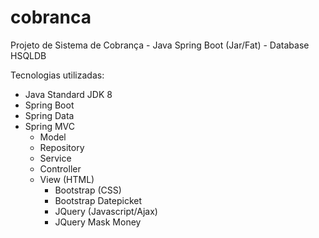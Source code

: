 # cobranca

Projeto de Sistema de Cobrança - Java Spring Boot (Jar/Fat) - Database HSQLDB 

Tecnologias utilizadas:

- Java Standard JDK 8
- Spring Boot
- Spring Data
- Spring MVC
   - Model
    - Repository
    - Service
   - Controller
   - View (HTML)
     - Bootstrap (CSS)
     - Bootstrap Datepicket
     - JQuery (Javascript/Ajax)
     - JQuery Mask Money
